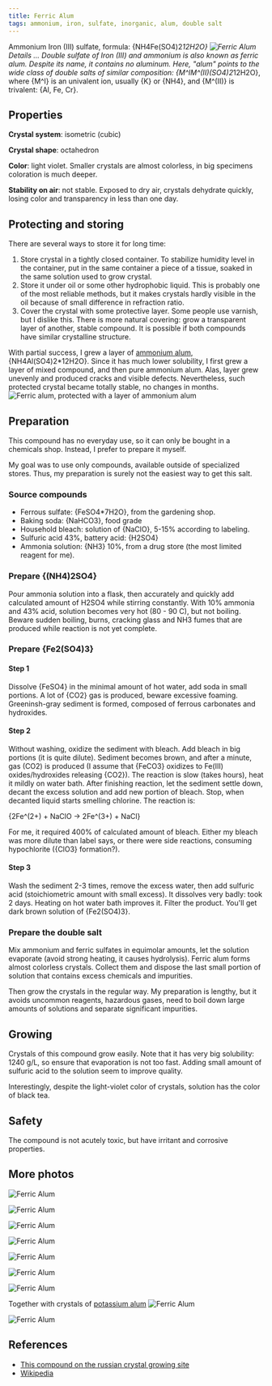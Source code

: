 ```yaml
---
title: Ferric Alum
tags: ammonium, iron, sulfate, inorganic, alum, double salt
---
```

Ammonium Iron (III) sulfate, formula: {NH4Fe(SO4)2*12H2O}
![Ferric Alum](@root/crystals/images/ferric-alum/front-singledsc01337.jpg)
<span class="cut">Details ...</span>
Double sulfate of Iron (III) and ammonium is also known as ferric alum. Despite its name, it contains no aluminum. Here, "alum" points to the wide class of double salts of similar composition: {M^IM^(II)(SO4)2*12H2O}, where {M^I} is an univalent ion, usually {K} or {NH4}, and {M^(II)} is trivalent: {Al, Fe, Cr}.
## Properties
**Crystal system**: isometric (cubic)

**Crystal shape**: octahedron

**Color**: light violet. Smaller crystals are almost colorless, in big specimens coloration is much deeper.

**Stability on air**: not stable. Exposed to dry air, crystals dehydrate quickly, losing color and transparency in less than one day.

## Protecting and storing
There are several ways to store it for long time:
1. Store crystal in a tightly closed container. To stabilize humidity level in the container, put in the same container a piece of a tissue, soaked in the same solution used to grow crystal.
2. Store it under oil or some other hydrophobic liquid. This is probably one of the most reliable methods, but it makes crystals hardly visible in the oil because of small difference in refraction ratio.
3. Cover the crystal with some protective layer. Some people use varnish, but I dislike this. There is more natural covering: grow a transparent layer of another, stable compound. It is possible if both compounds have similar crystalline structure.

With partial success, I grew a layer of [ammonium alum](@root/crystals/ammonium-alum//), {NH4Al(SO4)2*12H2O}. Since it has much lower solubility, I first grew a layer of mixed compound, and then pure ammonium alum. Alas, layer grew unevenly and produced cracks and visible defects. Nevertheless, such protected crystal became totally stable, no changes in months.
![Ferric alum, protected with a layer of ammonium alum](@root/crystals/images/ferric-alum/protected-2dSC01814.JPG)

## Preparation
This compound has no everyday use, so it can only be bought in a chemicals shop. Instead, I prefer to prepare it myself.

My goal was to use only compounds, available outside of specialized stores. Thus, my preparation is surely not the easiest way to get this salt.

### Source compounds
* Ferrous sulfate: {FeSO4*7H2O}, from the gardening shop.
* Baking soda: {NaHCO3}, food grade
* Household bleach: solution of {NaClO}, 5-15% according to labeling.
* Sulfuric acid 43%, battery acid: {H2SO4}
* Ammonia solution: {NH3} 10%, from a drug store (the most limited reagent for me).

### Prepare {(NH4)2SO4}
Pour ammonia solution into a flask, then accurately and quickly add calculated amount of H2SO4 while stirring constantly. With 10% ammonia and 43% acid, solution becomes very hot (80 - 90 C), but not boiling. Beware sudden boiling, burns, cracking glass and NH3 fumes that are produced while reaction is not yet complete.

### Prepare {Fe2(SO4)3}

#### Step 1
Dissolve {FeSO4} in the minimal amount of hot water, add soda in small portions. A lot of {CO2} gas is produced, beware excessive foaming. Greeninsh-gray sediment is formed, composed of ferrous carbonates and hydroxides.
#### Step 2
Without washing, oxidize the sediment with bleach. Add bleach in big portions (it is quite dilute). Sediment becomes brown, and after a minute, gas (CO2) is produced (I assume that {FeCO3} oxidizes to Fe(III) oxides/hydroxides releasing {CO2}). The reaction is slow (takes hours), heat it mildly on water bath. After finishing reaction, let the sediment settle down, decant the excess solution and add new portion of bleach. Stop, when decanted liquid starts smelling chlorine. The reaction is:

{2Fe^(2+) + NaClO -> 2Fe^(3+) + NaCl}

For me, it required 400% of calculated amount of bleach. Either my bleach was more dilute than label says, or there were side reactions, consuming hypochlorite ({ClO3} formation?).

#### Step 3
Wash the sediment 2-3 times, remove the excess water, then add sulfuric acid (stoichiometric amount with small excess). It dissolves very badly: took 2 days. Heating on hot water bath improves it. Filter the product. You'll get dark brown solution of {Fe2(SO4)3}.

### Prepare the double salt
Mix ammonium and ferric sulfates in equimolar amounts, let the solution evaporate (avoid strong heating, it causes hydrolysis). Ferric alum forms almost colorless crystals. Collect them and dispose the last small portion of solution that contains excess chemicals and impurities.

Then grow the crystals in the regular way. My preparation is lengthy, but it avoids uncommon reagents, hazardous gases, need to boil down large amounts of solutions and separate significant impurities.

## Growing
Crystals of this compound grow easily. Note that it has very big solubility: 1240 g/L, so ensure that evaporation is not too fast. Adding small amount of sulfuric acid to the solution seem to improve quality.

Interestingly, despite the light-violet color of crystals, solution has the color of black tea.

## Safety
The compound is not acutely toxic, but have irritant and corrosive properties. 

## More photos
![Ferric Alum](@root/crystals/images/ferric-alum/front-1dsc01338.jpg)

![Ferric Alum](@root/crystals/images/ferric-alum/front-dsc01334.jpg)

![Ferric Alum](@root/crystals/images/ferric-alum/front-singledsc01337.jpg)

![Ferric Alum](@root/crystals/images/ferric-alum/front-strong-light.jpg)

![Ferric Alum](@root/crystals/images/ferric-alum/square-dsc01330.jpg)

![Ferric Alum](@root/crystals/images/ferric-alum/square-violetdsc01331.jpg)

![Ferric Alum](@root/crystals/images/ferric-alum/top-dsc01335.jpg)

Together with crystals of [potassium alum](@root/crystals/potassium-alum//)
![Ferric Alum](@root/crystals/images/ferric-alum/compare-with-alumdsc01332.jpg)

![Ferric Alum](@root/crystals/images/ferric-alum/compare2-dsc01333.jpg)

## References
* [This compound on the russian crystal growing site](https://sites.google.com/site/crystallsgrowing/crystal_compounds/sulfates-alums/iron_ii_ammonium_sulfate)
* [Wikipedia](https://en.wikipedia.org/wiki/Ammonium_iron%28III%29_sulfate)
